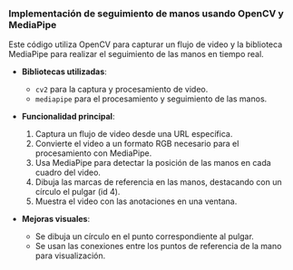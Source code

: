 ### Implementación de seguimiento de manos usando OpenCV y MediaPipe

Este código utiliza OpenCV para capturar un flujo de video y la biblioteca MediaPipe para realizar el seguimiento de las manos en tiempo real.

- **Bibliotecas utilizadas**: 
  - `cv2` para la captura y procesamiento de video.
  - `mediapipe` para el procesamiento y seguimiento de las manos.

- **Funcionalidad principal**:
  1. Captura un flujo de video desde una URL específica.
  2. Convierte el video a un formato RGB necesario para el procesamiento con MediaPipe.
  3. Usa MediaPipe para detectar la posición de las manos en cada cuadro del video.
  4. Dibuja las marcas de referencia en las manos, destacando con un círculo el pulgar (id 4).
  5. Muestra el video con las anotaciones en una ventana.

- **Mejoras visuales**:
  - Se dibuja un círculo en el punto correspondiente al pulgar.
  - Se usan las conexiones entre los puntos de referencia de la mano para visualización.
